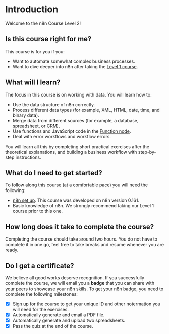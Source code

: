 # Introduction

Welcome to the n8n Course Level 2!

## Is this course right for me?

This course is for you if you:

- Want to automate somewhat complex business processes.
- Want to dive deeper into n8n after taking the [Level 1 course](/courses/level-one/).

## What will I learn?

The focus in this course is on working with data. You will learn how to:

- Use the data structure of n8n correctly.
- Process different data types (for example, XML, HTML, date, time, and binary data).
- Merge data from different sources (for example, a database, spreadsheet, or CRM).
- Use functions and JavaScript code in the [Function node](/integrations/core-nodes/n8n-nodes-base.function).
- Deal with error workflows and workflow errors.

You will learn all this by completing short practical exercises after the theoretical explanations, and building a business workflow with step-by-step instructions.

## What do I need to get started?

To follow along this course (at a comfortable pace) you will need the following:

- [n8n set up](/hosting/options/). This course was developed on n8n version 0.161.
- Basic knowledge of n8n. We strongly recommend taking our Level 1 course prior to this one.

## How long does it take to complete the course?

Completing the course should take around two hours. You do not have to complete it in one go, feel free to take breaks and resume whenever you are ready.

## Do I get a certificate?

We believe all good works deserve recognition. If you successfully complete the course, we will email you a **badge** that you can share with your peers to showcase your n8n skills. To get your n8n badge, you need to complete the following milestones:

- [x] [Sign up](https://n8n-community.typeform.com/to/HQoQ7nXg) for the course to get your unique ID and other notermation you will need for the exercises.
- [x] Automatically generate and email a PDF file.
- [x] Automatically generate and upload two spreadsheets.
- [x] Pass the quiz at the end of the course.
